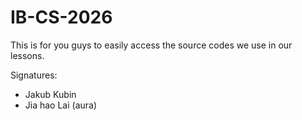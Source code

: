 # IB-CS-2026

This is for you guys to easily access the source codes we use in our lessons.

Signatures:
* Jakub Kubin
* Jia hao Lai (aura)